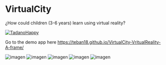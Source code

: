 # VirtualCity
¿How could children (3-6 years) learn using virtual reality?

[![TadanoHappy](https://cdn3.emoji.gg/emojis/2461_TadanoHappy.png)](https://emoji.gg/emoji/2461_TadanoHappy)

Go to the demo app here
https://teban18.github.io/VirtualCity-VritualReality-A-frame/

![imagen](https://user-images.githubusercontent.com/44687875/211847373-94d121bd-fcad-4d37-a48d-d01c56322e6c.png)
![imagen](https://user-images.githubusercontent.com/44687875/211849986-be24bb26-914a-4677-b82d-30a6713b89af.png)
![imagen](https://user-images.githubusercontent.com/44687875/211850621-995e4372-c18b-4646-abad-e1a472620bf4.png)
![imagen](https://user-images.githubusercontent.com/44687875/211850860-e4a1a943-0c78-433b-bea9-9a3a49ffcaa0.png)
![imagen](https://user-images.githubusercontent.com/44687875/211850950-367c3aed-a9d2-425f-a0de-87744bf39a1c.png)


